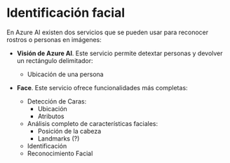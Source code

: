 # Identificación facial 

En Azure AI existen dos servicios que se pueden usar para reconocer rostros o personas en imágenes: 
* **Visión de Azure AI**. Este servicio permite detextar personas y devolver un rectángulo delimitador:
    - Ubicación de una persona

* **Face**. Este servicio ofrece funcionalidades más completas:
    - Detección de Caras:
        - Ubicación
        - Atributos
    - Análisis completo de características faciales:
        - Posición de la cabeza    
        - Landmarks (?)
    - Identificación
    - Reconocimiento Facial


